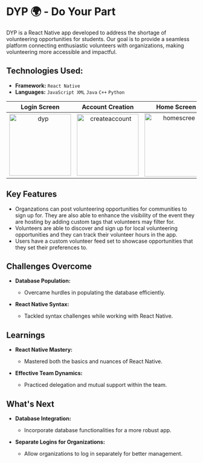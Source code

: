 # DYP 🌍 - Do Your Part 

DYP is a React Native app developed to address the shortage of volunteering opportunities for students. Our goal is to provide a seamless platform connecting enthusiastic volunteers with organizations, making volunteering more accessible and impactful. 

## Technologies Used:

- **Framework:** `React Native`
- **Languages:** `JavaScript XML` `Java` `C++` `Python`


Login Screen             |  Account Creation | Home Screen
:-------------------------:|:-------------------------:|:-------------------------:
<img width="163" alt="dyp" src="https://github.com/sakeefh/UGA-Hacks-8/assets/91638600/4428e4e6-bbfb-4efe-bc74-dbc34ef8dcb7">  |  <img width="163" alt="createaccount" src="https://github.com/sakeefh/UGA-Hacks-8/assets/91638600/cafefd9a-ee50-4c66-a4df-e0c3f1767035"> | <img width="167" alt="homescree" src="https://github.com/sakeefh/UGA-Hacks-8/assets/91638600/3dd563e4-ff9a-436a-a22f-273ad8d6cdcd">

## Key Features
- Organzations can post volunteering opportunities for communities to sign up for. They are also able to enhance the visibility of the event they are hosting by adding custom tags that volunteers may filter for.
- Volunteers are able to discover and sign up for local volunteering opportunities and they can track their volunteer hours in the app.
- Users have a custom volunteer feed set to showcase opportunities that they set their preferences to.
 
## Challenges Overcome

- **Database Population:**
  - Overcame hurdles in populating the database efficiently.
  
- **React Native Syntax:**
  - Tackled syntax challenges while working with React Native.

## Learnings

- **React Native Mastery:**
  - Mastered both the basics and nuances of React Native.
  
- **Effective Team Dynamics:**
  - Practiced delegation and mutual support within the team.

## What's Next

- **Database Integration:**
  - Incorporate database functionalities for a more robust app.
  
- **Separate Logins for Organizations:**
  - Allow organizations to log in separately for better management.
